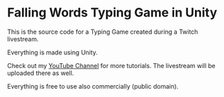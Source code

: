 # Falling Words Typing Game in Unity
This is the source code for a Typing Game created during a Twitch livestream.

Everything is made using Unity.

Check out my [YouTube Channel](http://youtube.com/brackeys) for more tutorials. The livestream will be uploaded there as well.

Everything is free to use also commercially (public domain).